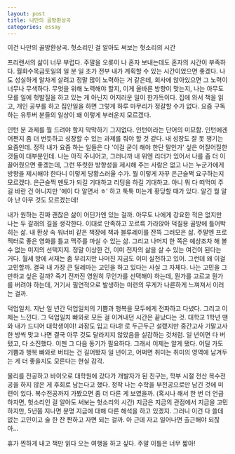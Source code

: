```yaml
---
layout: post
title: 나만의 골방환상곡
categories: essay
---
```


이건 나만의 골방환상곡. 헛소리인 걸 알아도 써보는 헛소리의 시간

​프리랜서의 삶이 너무 부럽다. 주말을 오롯이 나 혼자 보내는데도 혼자의 시간이 부족하다. 월화수목금토일의 일 분 일 초가 전부 내가 계획할 수 있는 시간이었으면 좋겠다. 나도 성실하게 알차게 살려고 정말 많이 노력하는 거 같은데, 회사에 앉아있으면 그 노력이 너무나 무색하다. 무엇을 위해 노력해야 할지, 이게 올바른 방향이 맞는지, 나는 아무도 모를 일에 헛발질을 하고 있는 게 아닌지 어지러운 일이 한가득이다. 집에 와서 책을 읽고, 개인 공부를 하고 집안일을 하면 그렇게 하루 마무리가 정갈할 수가 없다. 요즘 구독하는 유투버 분들의 일상이 왜 이렇게 부러운지 모르겠다. 

​인턴 분 과제를 뭘 드려야 할지 막막하기 그지없다. 인턴이라는 단어의 미묘함. 인턴에겐 어쩐지 좀 더 번듯하고 성장할 수 있는 과제를 줘야 할 것 같다. 내 성장도 잘 못 챙기는 요즘인데. 정작 내가 요즘 하는 일들은 다 '이걸 굳이 해야 한단 말인가' 싶은 어질어질한 것들이 대부분인데. 나는 아직 주니어고, 그러니까 내 위엔 리더가 있어서 나를 좀 더 이끌어줬으면 좋겠는데, 그런 뚜렷한 방향성을 제시해 주는 사람은 없고 나는 누군가에게 방향을 제시해야 한다니 이렇게 당황스러울 수가. 뭘 이렇게 자꾸 은근슬쩍 요구하는지 모르겠다. 은근슬쩍 멘토가 되길 기대하고 리딩을 하길 기대하고. 아니 뭐 다 떠먹여 주길 바란 건 아니지만 '에이 다 알면서 ㅎ' 하고 툭툭 미는게 황당할 때가 있다. 알긴 뭘 알아 난 아무 것도 모르겠는데!

​내가 원하는 진짜 괜찮은 삶이 어딘가엔 있는 걸까. 아무도 나에게 강요한 적은 없지만 나는 두 갈래의 길을 생각한다. 이대로 만족하고 꼬르륵 가라앉아 덕질용 골방에 틀어박히는 삶. 내 환상 속 워너비 같은 책장에 책과 블루레이를 잔뜩 그러모은 삶. 주말엔 프로젝터로 좋은 영화를 틀고 맥주를 마실 수 있는 삶. 그리고 나머지 한 쪽은 예상조차 해 볼 수 없는 미지의 선택지지. 정말 이상한 건, 이미 전자의 삶을 살 수 있는 여건이 된다는 거다. 월세 방에 서재는 좀 무리지만 나머진 지금도 이미 실천하고 있어. 그런데 왜 이걸 고민할까. 결국 내 가장 큰 딜레마는 고민을 하고 있다는 사실 그 자체다. 나는 고민을 그만하고 싶은 걸까? 죽기 전까진 영원히 무언가를 선택해야 하는데, 뭔가를 고르고 뭔가를 버려야 하는데, 거기서 필연적으로 발생하는 미련의 무게가 나른하게 느껴져서 이러는 걸까. 

덕업일치. 지난 일 년간 덕업일치의 기쁨과 행복을 모두에게 전파하고 다녔다. 그리고 이제는 느낀다. 그 덕업일치 빠와로 모든 걸 이겨내던 시간은 끝났다는 것. 대학교 1학년 땐 와 내가 드디어 대학생이야! 과잠도 입고 다녀! 로 두근두근 설렜지만 중간고사 기말고사 한 방씩 맞고 나면 결국 아무 것도 달라지지 않았음을 실감하는 것처럼. 일 년이면 다 버텼고, 다 소진했다. 이젠 그 다음 동기가 필요하다. 그래서 이제는 알게 됐다. 어딜 가도 기쁨과 행복 빠와로 버티는 건 길어봤자 일 년이고, 어쩌면 취미는 취미의 영역에 남겨두는 게 더 좋을지도 모른다는 현실 감각.

물리를 전공하고 바이오로 대학원에 갔다가 개발자가 된 친구는, 학부 시절 전산 복수전공을 하지 않은 게 후회로 남는다고 했다. 정작 나는 수학을 부전공으로만 남긴 것에 미련이 있다. 복수전공까지 가봤으면 좀 더 다른 게 보였을까. (혹시나 해서 한 번 더 언급하자면, 헛소리인 걸 알아도 써보는 헛소리의 시간) 지금은 지금의 관점에서 지금을 고민하지만, 5년쯤 지나면 분명 지금에 대해 다른 해석을 하고 있겠지. 그러니 이건 다 쓸데없는 고민이고 술 한 잔 짠하고 자면 되는 걸까. 아 근데 자고 일어나면 출근해야 되잖아...

휴가 찐하게 내고 책만 읽다 오는 여행을 하고 싶다. 주말 이틀은 너무 짧아!